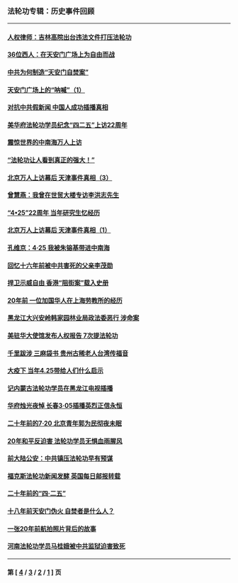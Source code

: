 ### 法轮功专辑：历史事件回顾
---
#### [人权律师：吉林高院出台违法文件打压法轮功](../../pages/nf5793/n13825665.md?11070430) 
#### [36位西人：在天安门广场上为自由而战](../../pages/nf5793/n13390029.md?11070430) 
#### [中共为何制造“天安门自焚案”](../../pages/nf5793/n13183270.md?11070430) 
#### [天安门广场上的“呐喊”（1）](../../pages/nf5793/n13105277.md?11070430) 
#### [对抗中共假新闻 中国人成功插播真相](../../pages/nf5793/n12910618.md?11070430) 
#### [美华府法轮功学员纪念“四二五”上访22周年](../../pages/nf5793/n12904445.md?11070430) 
#### [震惊世界的中南海万人上访](../../pages/nf5793/n12903976.md?11070430) 
#### [“法轮功让人看到真正的强大！”](../../pages/nf5793/n12903195.md?11070430) 
#### [北京万人上访幕后 天津事件真相（3）](../../pages/nf5793/n12902807.md?11070430) 
#### [曾慧燕：我曾在世贸大楼专访李洪志先生](../../pages/nf5793/n12898729.md?11070430) 
#### [“4•25”22周年 当年研究生忆经历](../../pages/nf5793/n12894152.md?11070430) 
#### [北京万人上访幕后 天津事件真相（1）](../../pages/nf5793/n12885174.md?11070430) 
#### [孔维京：4·25 我被朱镕基带进中南海](../../pages/nf5793/n12864987.md?11070430) 
#### [回忆十六年前被中共害死的父亲李茂勋](../../pages/nf5793/n12880270.md?11070430) 
#### [捍卫示威自由 香港“阻街案”载入史册](../../pages/nf5793/n12811245.md?11070430) 
#### [20年前 一位加国华人在上海劳教所的经历](../../pages/nf5793/n12707932.md?11070430) 
#### [黑龙江大兴安岭韩家园林业局政法委恶行 涉命案](../../pages/nf5793/n12622815.md?11070430) 
#### [美驻华大使馆发布人权报告 7次提法轮功](../../pages/nf5793/n12520541.md?11070430) 
#### [千里跋涉 三麻袋书 贵州古稀老人台湾传福音](../../pages/nf5793/n12198750.md?11070430) 
#### [大疫下 当年4.25带给人们什么启示](../../pages/nf5793/n12058565.md?11070430) 
#### [记内蒙古法轮功学员在黑龙江电视插播](../../pages/nf5793/n11699194.md?11070430) 
#### [华府烛光夜悼 长春3·05插播英烈正信永恒](../../pages/nf5793/n11397432.md?11070430) 
#### [二十年前的7·20 北京青年郭为民彻夜未眠](../../pages/nf5793/n11354195.md?11070430) 
#### [20年和平反迫害 法轮功学员无惧血雨腥风](../../pages/nf5793/n11348279.md?11070430) 
#### [前大陆公安：中共镇压法轮功早有预谋](../../pages/nf5793/n11352168.md?11070430) 
#### [福克斯法轮功新闻发酵  英国每日邮报转载](../../pages/nf5793/n11285952.md?11070430) 
#### [二十年前的“四·二五”](../../pages/nf5793/n11207639.md?11070430) 
#### [十八年前天安门伪火 自焚者是什么人？](../../pages/nf5793/n10996556.md?11070430) 
#### [一张20年前航拍照片背后的故事](../../pages/nf5793/n10693797.md?11070430) 
#### [河南法轮功学员马桂娥被中共监狱迫害致死](../../pages/nf5793/n10684974.md?11070430) 

---
#### 第 [ [4](./4.md?11070430) / [3](./3.md?11070430) / [2](./2.md?11070430) / [1](./1.md?11070430) ] 页
